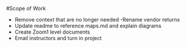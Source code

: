 #Scope of Work

- Remove context that are no longer needed
    -Rename vendor returns
- Update readme to reference maps.md and explain diagrams
- Create Zoom1 level documents
- Email instructors and turn in project